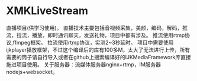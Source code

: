 # XMKLiveStream
直播项目(供学习使用)。
直播技术主要包括音视频采集，美颜，编码，解码，推流，拉流，播放，即时通讯聊天，发送礼物，项目中都有涉及。
推流使用rtmp协议,ffmpeg框架。
拉流使用rtmp协议，实测2~3秒延时。
项目中需要使用ijkplayer播放框架，不过这个编译后的库有100多M，太大了无法进行上传，所有需要的筒子请自行导入或者在github上搜索编译好的IJKMediaFramework库直接拖进项目使用。
关于服务器：流媒体服务器nginx+rtmp，IM服务器nodejs+websocket。


